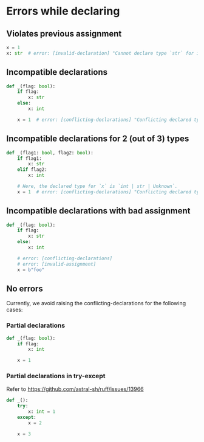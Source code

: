 # Errors while declaring

## Violates previous assignment

```py
x = 1
x: str  # error: [invalid-declaration] "Cannot declare type `str` for inferred type `Literal[1]`"
```

## Incompatible declarations

```py
def _(flag: bool):
    if flag:
        x: str
    else:
        x: int

    x = 1  # error: [conflicting-declarations] "Conflicting declared types for `x`: str, int"
```

## Incompatible declarations for 2 (out of 3) types

```py
def _(flag1: bool, flag2: bool):
    if flag1:
        x: str
    elif flag2:
        x: int

    # Here, the declared type for `x` is `int | str | Unknown`.
    x = 1  # error: [conflicting-declarations] "Conflicting declared types for `x`: str, int"
```

## Incompatible declarations with bad assignment

```py
def _(flag: bool):
    if flag:
        x: str
    else:
        x: int

    # error: [conflicting-declarations]
    # error: [invalid-assignment]
    x = b"foo"
```

## No errors

Currently, we avoid raising the conflicting-declarations for the following cases:

### Partial declarations

```py
def _(flag: bool):
    if flag:
        x: int

    x = 1
```

### Partial declarations in try-except

Refer to <https://github.com/astral-sh/ruff/issues/13966>

```py
def _():
    try:
        x: int = 1
    except:
        x = 2

    x = 3
```
